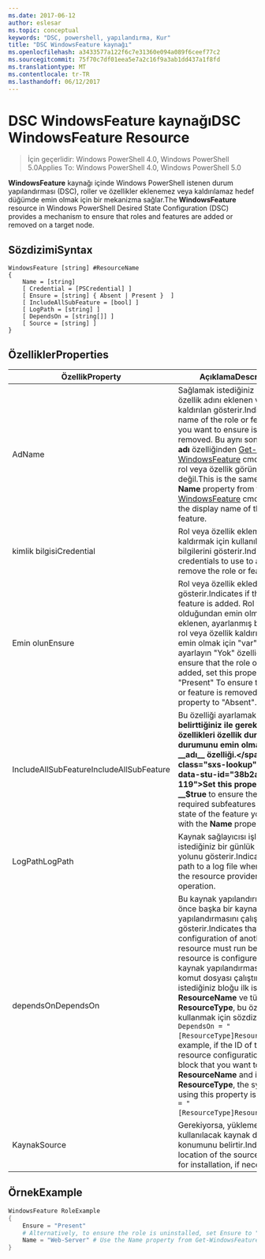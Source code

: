 ```yaml
---
ms.date: 2017-06-12
author: eslesar
ms.topic: conceptual
keywords: "DSC, powershell, yapılandırma, Kur"
title: "DSC WindowsFeature kaynağı"
ms.openlocfilehash: a3433577a122f6c7e31360e094a089f6ceef77c2
ms.sourcegitcommit: 75f70c7df01eea5e7a2c16f9a3ab1dd437a1f8fd
ms.translationtype: MT
ms.contentlocale: tr-TR
ms.lasthandoff: 06/12/2017
---
```

# <a name="dsc-windowsfeature-resource"></a><span data-ttu-id="38b2a-103">DSC WindowsFeature kaynağı</span><span class="sxs-lookup"><span data-stu-id="38b2a-103">DSC WindowsFeature Resource</span></span>

> <span data-ttu-id="38b2a-104">İçin geçerlidir: Windows PowerShell 4.0, Windows PowerShell 5.0</span><span class="sxs-lookup"><span data-stu-id="38b2a-104">Applies To: Windows PowerShell 4.0, Windows PowerShell 5.0</span></span>

<span data-ttu-id="38b2a-105">**WindowsFeature** kaynağı içinde Windows PowerShell istenen durum yapılandırması (DSC), roller ve özellikler eklenemez veya kaldırılamaz hedef düğümde emin olmak için bir mekanizma sağlar.</span><span class="sxs-lookup"><span data-stu-id="38b2a-105">The **WindowsFeature** resource in Windows PowerShell Desired State Configuration (DSC) provides a mechanism to ensure that roles and features are added or removed on a target node.</span></span>

## <a name="syntax"></a><span data-ttu-id="38b2a-106">Sözdizimi</span><span class="sxs-lookup"><span data-stu-id="38b2a-106">Syntax</span></span>

```
WindowsFeature [string] #ResourceName
{
    Name = [string]
    [ Credential = [PSCredential] ]
    [ Ensure = [string] { Absent | Present }  ]
    [ IncludeAllSubFeature = [bool] ]
    [ LogPath = [string] ]
    [ DependsOn = [string[]] ]
    [ Source = [string] ]
}
```

## <a name="properties"></a><span data-ttu-id="38b2a-107">Özellikler</span><span class="sxs-lookup"><span data-stu-id="38b2a-107">Properties</span></span>

|  <span data-ttu-id="38b2a-108">Özellik</span><span class="sxs-lookup"><span data-stu-id="38b2a-108">Property</span></span>  |  <span data-ttu-id="38b2a-109">Açıklama</span><span class="sxs-lookup"><span data-stu-id="38b2a-109">Description</span></span>   | 
|---|---| 
| <span data-ttu-id="38b2a-110">Ad</span><span class="sxs-lookup"><span data-stu-id="38b2a-110">Name</span></span>| <span data-ttu-id="38b2a-111">Sağlamak istediğiniz rol veya özellik adını eklenen veya kaldırılan gösterir.</span><span class="sxs-lookup"><span data-stu-id="38b2a-111">Indicates the name of the role or feature that you want to ensure is added or removed.</span></span> <span data-ttu-id="38b2a-112">Bu aynı sonucu verir __adı__ özelliğinden [Get-WindowsFeature](https://technet.microsoft.com/en-us/library/jj205469.aspx) cmdlet'ini ve rol veya özellik görünen adı değil.</span><span class="sxs-lookup"><span data-stu-id="38b2a-112">This is the same as the __Name__ property from the [Get-WindowsFeature](https://technet.microsoft.com/en-us/library/jj205469.aspx) cmdlet, and not the display name of the role or feature.</span></span>| 
| <span data-ttu-id="38b2a-113">kimlik bilgisi</span><span class="sxs-lookup"><span data-stu-id="38b2a-113">Credential</span></span>| <span data-ttu-id="38b2a-114">Rol veya özellik eklemek veya kaldırmak için kullanılacak kimlik bilgilerini gösterir.</span><span class="sxs-lookup"><span data-stu-id="38b2a-114">Indicates the credentials to use to add or remove the role or feature.</span></span>| 
| <span data-ttu-id="38b2a-115">Emin olun</span><span class="sxs-lookup"><span data-stu-id="38b2a-115">Ensure</span></span>| <span data-ttu-id="38b2a-116">Rol veya özellik eklediyseniz gösterir.</span><span class="sxs-lookup"><span data-stu-id="38b2a-116">Indicates if the role or feature is added.</span></span> <span data-ttu-id="38b2a-117">Rol veya özellik olduğundan emin olmak için eklenen, ayarlanmış bu özelliğe rol veya özellik kaldırıldığını, emin olmak için "var" olarak ayarlayın "Yok" özelliği.</span><span class="sxs-lookup"><span data-stu-id="38b2a-117">To ensure that the role or feature is added, set this property to "Present" To ensure that the role or feature is removed, set the property to "Absent".</span></span>| 
| <span data-ttu-id="38b2a-118">IncludeAllSubFeature</span><span class="sxs-lookup"><span data-stu-id="38b2a-118">IncludeAllSubFeature</span></span>| <span data-ttu-id="38b2a-119">Bu özelliği ayarlamak __$true__ belirttiğiniz ile gerekli tüm alt özellikleri özellik durumuyla durumunu emin olmak için __adı__ özelliği.</span><span class="sxs-lookup"><span data-stu-id="38b2a-119">Set this property to __$true__ to ensure the state of all required subfeatures with the state of the feature you specify with the __Name__ property.</span></span>| 
| <span data-ttu-id="38b2a-120">LogPath</span><span class="sxs-lookup"><span data-stu-id="38b2a-120">LogPath</span></span>| <span data-ttu-id="38b2a-121">Kaynak sağlayıcısı işlemi oturum istediğiniz bir günlük dosyası yolunu gösterir.</span><span class="sxs-lookup"><span data-stu-id="38b2a-121">Indicates the path to a log file where you want the resource provider to log the operation.</span></span>| 
| <span data-ttu-id="38b2a-122">dependsOn</span><span class="sxs-lookup"><span data-stu-id="38b2a-122">DependsOn</span></span>| <span data-ttu-id="38b2a-123">Bu kaynak yapılandırılmadan önce başka bir kaynak yapılandırmasını çalıştırmalısınız gösterir.</span><span class="sxs-lookup"><span data-stu-id="38b2a-123">Indicates that the configuration of another resource must run before this resource is configured.</span></span> <span data-ttu-id="38b2a-124">Örneğin, kaynak yapılandırması Kimliğini komut dosyası çalıştırmak istediğiniz bloğu ilk ise __ResourceName__ ve türünü __ResourceType__, bu özelliği kullanmak için sözdizimi `DependsOn = "[ResourceType]ResourceName"`.</span><span class="sxs-lookup"><span data-stu-id="38b2a-124">For example, if the ID of the resource configuration script block that you want to run first is __ResourceName__ and its type is __ResourceType__, the syntax for using this property is `DependsOn = "[ResourceType]ResourceName"`.</span></span>| 
| <span data-ttu-id="38b2a-125">Kaynak</span><span class="sxs-lookup"><span data-stu-id="38b2a-125">Source</span></span>| <span data-ttu-id="38b2a-126">Gerekiyorsa, yükleme için kullanılacak kaynak dosyasının konumunu belirtir.</span><span class="sxs-lookup"><span data-stu-id="38b2a-126">Indicates the location of the source file to use for installation, if necessary.</span></span>| 

## <a name="example"></a><span data-ttu-id="38b2a-127">Örnek</span><span class="sxs-lookup"><span data-stu-id="38b2a-127">Example</span></span>
```powershell
WindowsFeature RoleExample
{
    Ensure = "Present" 
    # Alternatively, to ensure the role is uninstalled, set Ensure to "Absent"
    Name = "Web-Server" # Use the Name property from Get-WindowsFeature  
}
```

